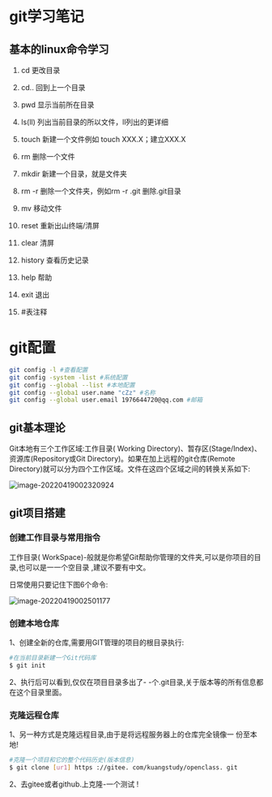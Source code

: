 # git学习笔记

## 基本的linux命令学习

1) cd  更改目录

2) cd..  回到上一个目录
3) pwd 显示当前所在目录
4) ls(ll) 列出当前目录的所以文件，ll列出的更详细
5) touch 新建一个文件例如 touch XXX.X；建立XXX.X
6) rm 删除一个文件
7) mkdir 新建一个目录，就是文件夹
8) rm -r 删除一个文件夹，例如rm -r .git  删除.git目录
9) mv 移动文件
10) reset 重新出山终端/清屏
11) clear 清屏
12) history 查看历史记录
13) help 帮助
14) exit 退出
15) #表注释

# git配置

```bash
git config -l #查看配置
git config -system -list #系统配置
git config --global --list #本地配置
git config --globa1 user.name "cZz" #名称
git config --global user.email 1976644720@qq.com #邮箱
```

## git基本理论

Git本地有三个工作区域:工作目录( Working Directory)、暂存区(Stage/Index)、 资源库(Repository或Git Directory)。如果在加上远程的git仓库(Remote Directory)就可以分为四个工作区域。文件在这四个区域之间的转换关系如下:

![image-20220419002320924](C:\Users\19766\AppData\Roaming\Typora\typora-user-images\image-20220419002320924.png)

## git项目搭建

### 创建工作目录与常用指令

工作目录( WorkSpace)-般就是你希望Git帮助你管理的文件夹,可以是你项目的目录,也可以是一一个空目录 ,建议不要有中文。

日常使用只要记住下图6个命令:

![image-20220419002501177](C:\Users\19766\AppData\Roaming\Typora\typora-user-images\image-20220419002501177.png)

### 创建本地仓库

1、创建全新的仓库,需要用GIT管理的项目的根目录执行:

```bash
#在当前目录新建一个Git代码库
$ git init
```

2、执行后可以看到,仅仅在项目目录多出了- -个.git目录,关于版本等的所有信息都在这个目录里面。

### 克隆远程仓库

1、另一种方式是克隆远程目录,由于是将远程服务器上的仓库完全镜像一 份至本地! 

```bash
#克隆一个项目和它的整个代码历史(版本信息)
$ git clone [ur1] https ://gitee. com/kuangstudy/openclass. git
```

2、去gitee或者github.上克隆-一个测试 !
